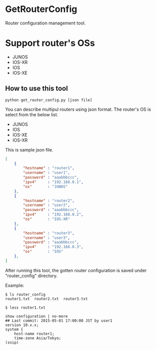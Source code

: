 # GetRouterConfig
Router configuration management tool.

# Support router's OSs
- JUNOS
- IOS-XR
- IOS
- IOS-XE

## How to use this tool

```
python get_router_config.py [json file]
```

You can describe multipul routers using json format.
The router's OS is select from the below list.
- JUNOS
- IOS
- IOS-XE
- IOS-XR

This is sample json file.

```my_router.json
[
    {
        "hostname" : "router1",
        "username" : "user1",
        "password" : "aaabbbccc",
        "ipv4"     : "192.168.0.1",
        "os"       : "JUNOS"
    },
    {
        "hostname" : "router2",
        "username" : "user2",
        "password" : "aaabbbccc",
        "ipv4"     : "192.168.0.2",
        "os"       : "IOS-XR"
    },
    {
        "hostname" : "router3",
        "username" : "user3",
        "password" : "aaabbbccc",
        "ipv4"     : "192.168.0.3",
        "os"       : "IOS"
    },
]
```

After running this tool, the gotten router configuration is saved under "router_config" directory.

Example:

```
$ ls router_config
router1.txt  router2.txt  router3.txt
```

```
$ less router1.txt

show configuration | no-more
## Last commit: 2015-05-01 17:00:00 JST by user1
version 10.x.x;
system {
    host-name router1;
    time-zone Asia/Tokyo;
(snip)
```
